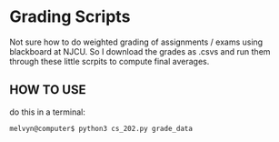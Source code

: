 # Grading Scripts

Not sure how to do weighted grading of assignments / exams using blackboard at NJCU. So I download the grades as .csvs and run them through these little scrpits to compute final averages.

## HOW TO USE

do this in a terminal:

```
melvyn@computer$ python3 cs_202.py grade_data
```
